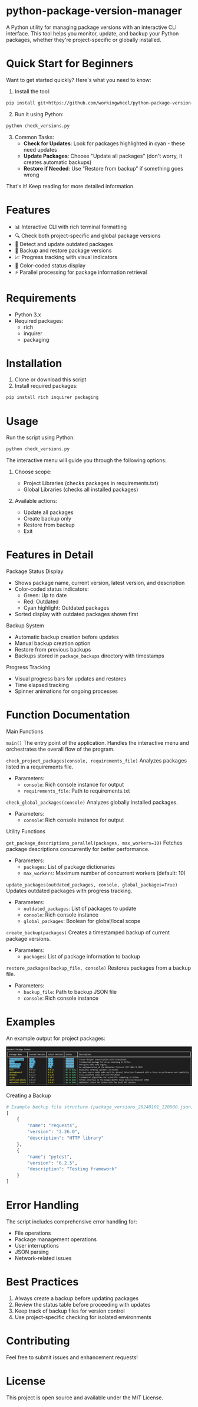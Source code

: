 # python-package-version-manager

A Python utility for managing package versions with an interactive CLI interface. This tool helps you monitor, update, and backup your Python packages, whether they're project-specific or globally installed.

# Quick Start for Beginners

Want to get started quickly? Here's what you need to know:

1. Install the tool:

```bash
pip install git+https://github.com/workingwheel/python-package-version-manager.git
```

2. Run it using Python:

```bash
python check_versions.py
```

3. Common Tasks:
   - **Check for Updates**: Look for packages highlighted in cyan - these need updates
   - **Update Packages**: Choose "Update all packages" (don't worry, it creates automatic backups)
   - **Restore if Needed**: Use "Restore from backup" if something goes wrong

That's it! Keep reading for more detailed information.

# Features

- 📊 Interactive CLI with rich terminal formatting
- 🔍 Check both project-specific and global package versions
- 🔄 Detect and update outdated packages
- 💾 Backup and restore package versions
- 📈 Progress tracking with visual indicators
- 🎨 Color-coded status display
- ⚡ Parallel processing for package information retrieval

# Requirements

- Python 3.x
- Required packages:
  - rich
  - inquirer
  - packaging

# Installation

1. Clone or download this script
2. Install required packages:

```bash
pip install rich inquirer packaging
```

# Usage

Run the script using Python:

```bash
python check_versions.py
```

The interactive menu will guide you through the following options:

1. Choose scope:
   - Project Libraries (checks packages in requirements.txt)
   - Global Libraries (checks all installed packages)

2. Available actions:
   - Update all packages
   - Create backup only
   - Restore from backup
   - Exit

# Features in Detail

Package Status Display

- Shows package name, current version, latest version, and description
- Color-coded status indicators:
  - Green: Up to date
  - Red: Outdated
  - Cyan highlight: Outdated packages
- Sorted display with outdated packages shown first

Backup System

- Automatic backup creation before updates
- Manual backup creation option
- Restore from previous backups
- Backups stored in `package_backups` directory with timestamps

Progress Tracking

- Visual progress bars for updates and restores
- Time elapsed tracking
- Spinner animations for ongoing processes

# Function Documentation

Main Functions

`main()`
The entry point of the application. Handles the interactive menu and orchestrates the overall flow of the program.

`check_project_packages(console, requirements_file)`
Analyzes packages listed in a requirements file.

- Parameters:
  - `console`: Rich console instance for output
  - `requirements_file`: Path to requirements.txt

`check_global_packages(console)`
Analyzes globally installed packages.

- Parameters:
  - `console`: Rich console instance for output

Utility Functions

`get_package_descriptions_parallel(packages, max_workers=10)`
Fetches package descriptions concurrently for better performance.

- Parameters:
  - `packages`: List of package dictionaries
  - `max_workers`: Maximum number of concurrent workers (default: 10)

`update_packages(outdated_packages, console, global_packages=True)`
Updates outdated packages with progress tracking.

- Parameters:
  - `outdated_packages`: List of packages to update
  - `console`: Rich console instance
  - `global_packages`: Boolean for global/local scope

`create_backup(packages)`
Creates a timestamped backup of current package versions.

- Parameters:
  - `packages`: List of package information to backup

`restore_packages(backup_file, console)`
Restores packages from a backup file.

- Parameters:
  - `backup_file`: Path to backup JSON file
  - `console`: Rich console instance

# Examples

An example output for project packages:

![Python Package Version Manager Screenshot](https://raw.githubusercontent.com/workingwheel/python-package-version-manager/main/Screenshot.png)

Creating a Backup

```python
# Example backup file structure (package_versions_20240101_120000.json)
[
    {
        "name": "requests",
        "version": "2.26.0",
        "description": "HTTP library"
    },
    {
        "name": "pytest",
        "version": "6.2.5",
        "description": "Testing framework"
    }
]
```

# Error Handling

The script includes comprehensive error handling for:

- File operations
- Package management operations
- User interruptions
- JSON parsing
- Network-related issues

# Best Practices

1. Always create a backup before updating packages
2. Review the status table before proceeding with updates
3. Keep track of backup files for version control
4. Use project-specific checking for isolated environments

# Contributing

Feel free to submit issues and enhancement requests!

# License

This project is open source and available under the MIT License.
